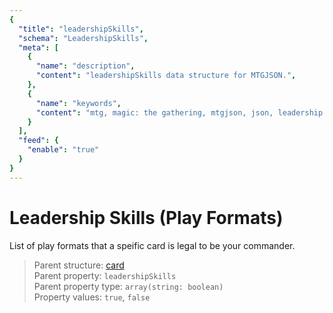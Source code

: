 ```yaml
---
{
  "title": "leadershipSkills",
  "schema": "LeadershipSkills",
  "meta": [
    {
      "name": "description",
      "content": "leadershipSkills data structure for MTGJSON.",
    },
    {
      "name": "keywords",
      "content": "mtg, magic: the gathering, mtgjson, json, leadership skills, commander",
    }
  ],
  "feed": {
    "enable": "true"
  }
}
---
```


# Leadership Skills (Play Formats)

List of play formats that a speific card is legal to be your commander.

> Parent structure: [card](../card)  
> Parent property: `leadershipSkills`  
> Parent property type: `array(string: boolean)`  
> Property values: `true`, `false`

<Documentation/>
